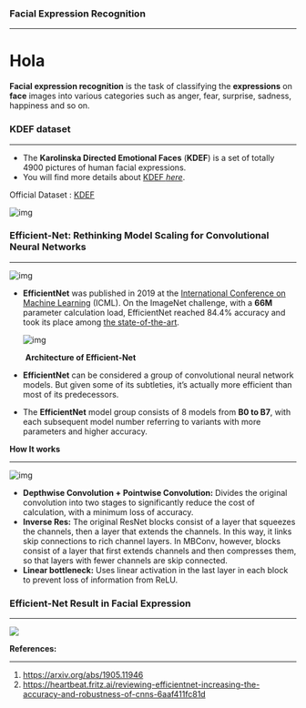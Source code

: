 ### Facial Expression Recognition

---

# Hola

**Facial expression recognition** is the task of classifying the **expressions** on **face** images into various categories such as anger, fear, surprise, sadness, happiness and so on. 

### KDEF dataset

---

* The **Karolinska Directed Emotional Faces** (**KDEF**) is a set of totally 4900 pictures of human facial expressions.
* You will find more details about [KDEF *here*](https://www.kdef.se/home/aboutKDEF.html).

Official Dataset : [KDEF](https://www.kdef.se/)

![img](https://www.kdef.se/____impro/1/onewebmedia/ContactSheet_001.jpg?etag=W%2F%221ee93-59942755%22&sourceContentType=image%2Fjpeg&quality=85)



### Efficient-Net: Rethinking Model Scaling for Convolutional Neural Networks

---

![img](https://1.bp.blogspot.com/-DjZT_TLYZok/XO3BYqpxCJI/AAAAAAAAEKM/BvV53klXaTUuQHCkOXZZGywRMdU9v9T_wCLcBGAs/s640/image2.png)

* **EfficientNet** was published in 2019 at the [International Conference on Machine Learning](https://icml.cc/Conferences/2019) (ICML). On the ImageNet challenge, with a **66M** parameter calculation load, EfficientNet reached 84.4% accuracy and took its place among [the state-of-the-art](https://paperswithcode.com/sota/image-classification-on-imagenet).

  ![img](https://miro.medium.com/max/691/1*5oQHqmvS_q9Pq_lZ_Rv51A.png)

  ​													     **Architecture of Efficient-Net**

* **EfficientNet** can be considered a group of convolutional neural network models. But given some of its subtleties, it’s actually more efficient than most of its predecessors.

* The **EfficientNet** model group consists of 8 models from **B0 to B7**, with each subsequent model number referring to variants with more parameters and higher accuracy.

**How It works**

---

![img](https://miro.medium.com/max/873/0*r01mB4rWO1chqBAO)

- **Depthwise Convolution + Pointwise Convolution:** Divides the original convolution into two stages to significantly reduce the cost of calculation, with a minimum loss of accuracy.
- **Inverse Res:** The original ResNet blocks consist of a layer that squeezes the channels, then a layer that extends the channels. In this way, it links skip connections to rich channel layers. In MBConv, however, blocks consist of a layer that first extends channels and then compresses them, so that layers with fewer channels are skip connected.
- **Linear bottleneck:** Uses linear activation in the last layer in each block to prevent loss of information from ReLU.

### Efficient-Net Result in Facial Expression

---

![](https://github.com/ChintanThacker/Facial_Expression_Effiecentnet/blob/master/effnet.jpg)

**References:**

---

1. https://arxiv.org/abs/1905.11946
2. https://heartbeat.fritz.ai/reviewing-efficientnet-increasing-the-accuracy-and-robustness-of-cnns-6aaf411fc81d
